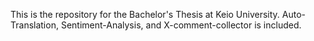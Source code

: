 This is the repository for the Bachelor's Thesis at Keio University. Auto-Translation, Sentiment-Analysis, and X-comment-collector is included.
